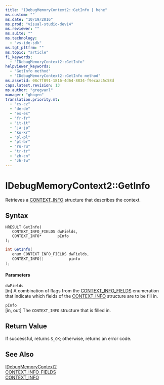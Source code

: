 ```yaml
---
title: "IDebugMemoryContext2::GetInfo | hehe"
ms.custom: ""
ms.date: "10/19/2016"
ms.prod: "visual-studio-dev14"
ms.reviewer: ""
ms.suite: ""
ms.technology: 
  - "vs-ide-sdk"
ms.tgt_pltfrm: ""
ms.topic: "article"
f1_keywords: 
  - "IDebugMemoryContext2::GetInfo"
helpviewer_keywords: 
  - "GetInfo method"
  - "IDebugMemoryContext2::GetInfo method"
ms.assetid: 08c7f091-1816-4d64-8834-f9ecaac5c58d
caps.latest.revision: 13
ms.author: "gregvanl"
manager: "ghogen"
translation.priority.mt: 
  - "cs-cz"
  - "de-de"
  - "es-es"
  - "fr-fr"
  - "it-it"
  - "ja-jp"
  - "ko-kr"
  - "pl-pl"
  - "pt-br"
  - "ru-ru"
  - "tr-tr"
  - "zh-cn"
  - "zh-tw"
---
```

# IDebugMemoryContext2::GetInfo
Retrieves a [CONTEXT_INFO](../extensibility-debugger-reference/context_info.md) structure that describes the context.  
  
## Syntax  
  
```cpp#  
HRESULT GetInfo(   
   CONTEXT_INFO_FIELDS dwFields,  
   CONTEXT_INFO*       pInfo  
);  
```  
  
```c#  
int GetInfo(  
   enum_CONTEXT_INFO_FIELDS dwFields,   
   CONTEXT_INFO[]           pinfo  
);  
```  
  
#### Parameters  
 `dwFields`  
 [in] A combination of flags from the [CONTEXT_INFO_FIELDS](../extensibility-debugger-reference/context_info_fields.md) enumeration that indicate which fields of the [CONTEXT_INFO](../extensibility-debugger-reference/context_info.md) structure are to be fill in.  
  
 `pInfo`  
 [in, out] The `CONTEXT_INFO` structure that is filled in.  
  
## Return Value  
 If successful, returns `S_OK`; otherwise, returns an error code.  
  
## See Also  
 [IDebugMemoryContext2](../extensibility-debugger-reference/idebugmemorycontext2.md)   
 [CONTEXT_INFO_FIELDS](../extensibility-debugger-reference/context_info_fields.md)   
 [CONTEXT_INFO](../extensibility-debugger-reference/context_info.md)